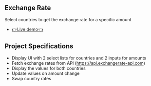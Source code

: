 ## Exchange Rate

Select countries to get the exchange rate for a specific amount

- [👉Live demo👈](https://gazzaar.github.io/JS-mini-projects/exchange-rate/)

## Project Specifications

- Display UI with 2 select lists for countries and 2 inputs for amounts
- Fetch exchange rates from API (https://api.exchangerate-api.com)
- Display the values for both countries
- Update values on amount change
- Swap country rates
